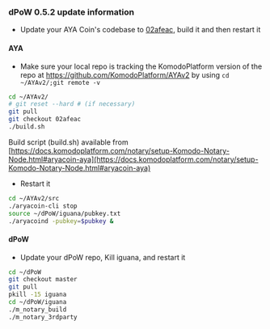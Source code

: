 ### dPoW 0.5.2 update information

- Update your AYA Coin's codebase to [02afeac](https://github.com/KomodoPlatform/AYAv2/tree/02afeacdc0702bd160abef603f03167381f39097), build it and then restart it

#### AYA

- Make sure your local repo is tracking the KomodoPlatform version of the repo at https://github.com/KomodoPlatform/AYAv2 by using `cd ~/AYAv2/;git remote -v`

```bash
cd ~/AYAv2/
# git reset --hard # (if necessary)
git pull
git checkout 02afeac
./build.sh
```

Build script (build.sh) available from [https://docs.komodoplatform.com/notary/setup-Komodo-Notary-Node.html#aryacoin-aya](https://docs.komodoplatform.com/notary/setup-Komodo-Notary-Node.html#aryacoin-aya)

- Restart it

```bash
cd ~/AYAv2/src
./aryacoin-cli stop
source ~/dPoW/iguana/pubkey.txt
./aryacoind -pubkey=$pubkey &
```

#### dPoW

- Update your dPoW repo, Kill iguana, and restart it

```bash
cd ~/dPoW
git checkout master
git pull
pkill -15 iguana
cd ~/dPoW/iguana
./m_notary_build
./m_notary_3rdparty
```
